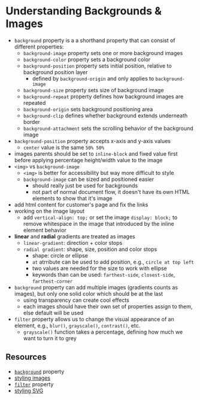 # Understanding Backgrounds & Images

- `background` property is a a shorthand property that can consist of different properties:
  - `background-image` property sets one or more background images
  - `background-color` property sets a background color
  - `background-position` property sets initial position, relative to background position layer
    - defined by `background-origin` and only applies to `background-image`
  - `background-size` property sets size of background image
  - `background-repeat` property defines how background images are repeated
  - `background-origin` sets background positioning area
  - `background-clip` defines whether background extends underneath border
  - `background-attachment` sets the scrolling behavior of the background image
- `background-position` property accepts x-axis and y-axis values
  - `center` value is the same `50% 50%`
- images parents should be set to `inline-block` and fixed value first before applying percentage height/width value to the image
- `<img>` vs `background-image`
  - `<img>` is better for accessibility but way more difficult to style
  - `background-image` can be sized and positioned easier
    - should really just be used for backgrounds
    - not part of normal document flow, it doesn't have its own HTML elements to show that it's image
- add html content for customer's page and fix the links
- working on the image layout
  - add `vertical-align: top;` or set the image `display: block;` to remove whitespace in the image that introduced by the inline element behavior
- **linear** and **radial** gradients are treated as images
  - `linear-gradient`: direction + color stops
  - `radial gradient`: shape, size, position and color stops
    - shape: circle or ellipse
    - `at` atrribute can be used to add position, e.g., `circle at top left`
    - two values are needed for the size to work with ellipse
    - keywords than can be used: `farthest-side`, `closest-side`, `farthest-corner`
- `background` property can add multiple images (gradients counts as images), but only one solid color which should be at the last
  - using transparency can create cool effects
  - each images should have their own set of properties assign to them, else default will be used
- `filter` property allows us to change the visual appearance of an element, e.g., `blur()`, `grayscale()`, `contrast()`, etc.
  - `grayscale()` function takes a percentage, defining how much we want to turn it to grey



## Resources

- [`background`](https://developer.mozilla.org/en-US/docs/Web/CSS/background) property
- [styling images](https://www.w3schools.com/css/css3_images.asp)
- [`filter`](https://developer.mozilla.org/en-US/docs/Web/CSS/filter) property
- [styling SVG](https://developer.mozilla.org/en-US/docs/Web/SVG/Tutorial/SVG_and_CSS)
